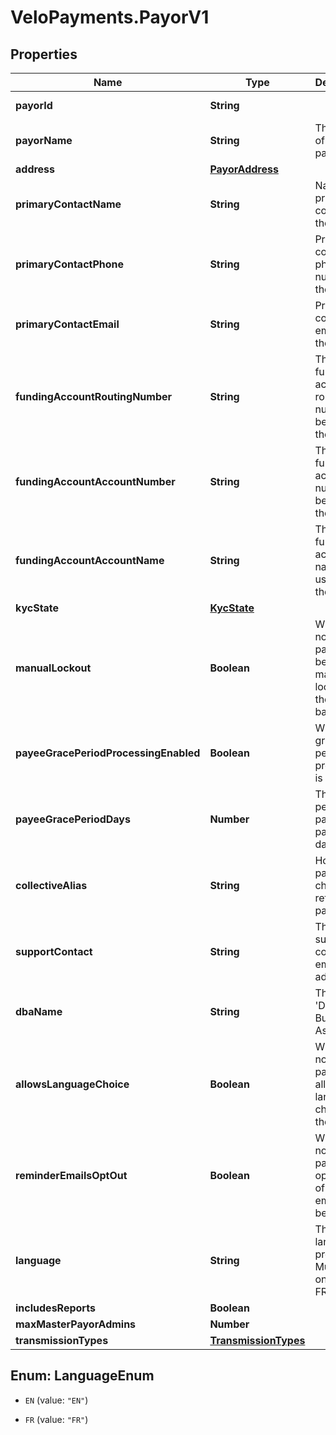 # VeloPayments.PayorV1

## Properties

Name | Type | Description | Notes
------------ | ------------- | ------------- | -------------
**payorId** | **String** |  | [optional] [readonly] 
**payorName** | **String** | The name of the payor. | 
**address** | [**PayorAddress**](PayorAddress.md) |  | [optional] 
**primaryContactName** | **String** | Name of primary contact for the payor. | [optional] 
**primaryContactPhone** | **String** | Primary contact phone number for the payor. | [optional] 
**primaryContactEmail** | **String** | Primary contact email for the payor. | [optional] 
**fundingAccountRoutingNumber** | **String** | The funding account routing number to be used for the payor. | [optional] 
**fundingAccountAccountNumber** | **String** | The funding account number to be used for the payor. | [optional] 
**fundingAccountAccountName** | **String** | The funding account name to be used for the payor. | [optional] 
**kycState** | [**KycState**](KycState.md) |  | [optional] 
**manualLockout** | **Boolean** | Whether or not the payor has been manually locked by the backoffice. | [optional] 
**payeeGracePeriodProcessingEnabled** | **Boolean** | Whether grace period processing is enabled. | [optional] [readonly] 
**payeeGracePeriodDays** | **Number** | The grace period for paying payees in days. | [optional] [readonly] 
**collectiveAlias** | **String** | How the payor has chosen to refer to payees. | [optional] 
**supportContact** | **String** | The payor’s support contact email address. | [optional] 
**dbaName** | **String** | The payor’s &#39;Doing Business As&#39; name. | [optional] 
**allowsLanguageChoice** | **Boolean** | Whether or not the payor allows language choice in the UI. | [optional] 
**reminderEmailsOptOut** | **Boolean** | Whether or not the payor has opted-out of reminder emails being sent. | [optional] [readonly] 
**language** | **String** | The payor’s language preference. Must be one of [EN, FR]. | [optional] 
**includesReports** | **Boolean** |  | [optional] 
**maxMasterPayorAdmins** | **Number** |  | [optional] 
**transmissionTypes** | [**TransmissionTypes**](TransmissionTypes.md) |  | [optional] 



## Enum: LanguageEnum


* `EN` (value: `"EN"`)

* `FR` (value: `"FR"`)




